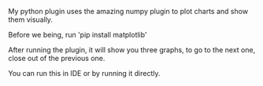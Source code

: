 My python plugin uses the amazing numpy plugin to plot charts and show them visually. 

Before we being, run 'pip install matplotlib' 

After running the plugin, it will show you three graphs, to go to the next one, close out of the previous one. 

You can run this in IDE or by running it directly. 
